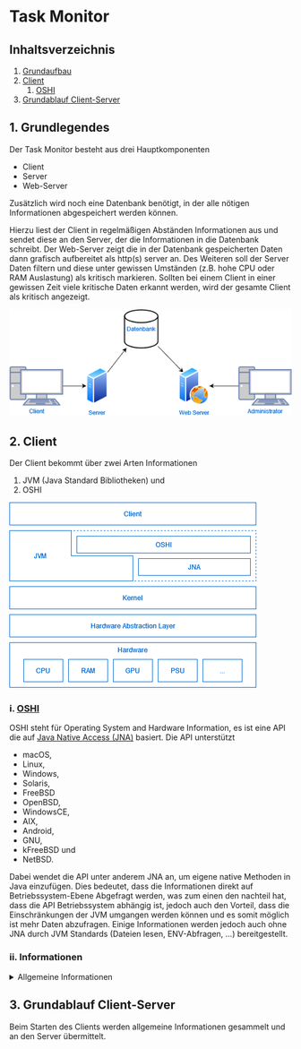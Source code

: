 # Task Monitor
## Inhaltsverzeichnis
1. [Grundaufbau](#basicstructure)
2. [Client](#client)
   1. [OSHI](#client_ohsi)
3. [Grundablauf Client-Server](#basicflow_client_server)

<a name="basicstructure"></a>
## 1. Grundlegendes 
Der Task Monitor besteht aus drei Hauptkomponenten
- Client
- Server
- Web-Server

Zusätzlich wird noch eine Datenbank benötigt, in der alle nötigen Informationen abgespeichert werden können.

Hierzu liest der Client in regelmäßigen Abständen Informationen aus und sendet diese an den Server,
der die Informationen in die Datenbank schreibt. Der Web-Server zeigt die in der Datenbank gespeicherten Daten dann
grafisch aufbereitet als http(s) server an. Des Weiteren soll der Server Daten filtern und diese unter gewissen Umständen 
(z.B. hohe CPU oder RAM Auslastung) als kritisch markieren. Sollten bei einem Client in einer gewissen Zeit
viele kritische Daten erkannt werden, wird der gesamte Client als kritisch angezeigt.

<img src="diagramms/images/01_architecture.png" alt="Grundlegende Architektur">

<a name="client"></a>
## 2. Client
Der Client bekommt über zwei Arten Informationen
1. JVM (Java Standard Bibliotheken) und
2. OSHI

<img src="diagramms/images/02_client_architecture.png" alt="Grundaufbau Abstraktion Client">

<a name="client_ohsi"></a>
### i. [OSHI](https://github.com/oshi/oshi)
OSHI steht für Operating System and Hardware Information, es ist eine API die auf [Java Native Access (JNA)](https://github.com/java-native-access/jna) basiert.
Die API unterstützt
- macOS,
- Linux,
- Windows,
- Solaris,
- FreeBSD
- OpenBSD,
- WindowsCE,
- AIX,
- Android,
- GNU,
- kFreeBSD und
- NetBSD.

Dabei wendet die API unter anderem JNA an, um eigene native Methoden in Java einzufügen.
Dies bedeutet, dass die Informationen direkt auf Betriebssystem-Ebene Abgefragt werden,
was zum einen den nachteil hat, dass die API Betriebssystem abhängig ist, jedoch auch den Vorteil,
dass die Einschränkungen der JVM umgangen werden können und es somit möglich ist mehr Daten abzufragen.
Einige Informationen werden jedoch auch ohne JNA durch JVM Standards (Dateien lesen, ENV-Abfragen, ...) bereitgestellt.

### ii. Informationen
<details>
  <summary>Allgemeine Informationen</summary>

Allgemeine Informationen sind Information, die sich wären des laufenden Betriebes nicht oder selten ändern.
Diese beinhalten:
- Hostname (DESKTOP-LRMLFB0)
- Mainboard
  - Hersteller (Gigabyte Technology Co., Ltd.)
  - Model (Z490 GAMING X)
  - Hardware UID (03000200-0400-0500-0006-000700080009)
- Firmware/BIOS
  - Name (F4)
  - Version (ALASKA - 1072009)
  - Hersteller (American Megatrends Inc.)
  - Veröffentlichungsdatum (2020-06-17)
- CPU (je CPU)
  - Kennung
    - Hersteller (GenuineIntel)
    - Name (Intel(R) Core(TM) i7-10700 CPU @ 2.90GHz)
    - Famille (6)
    - Model (165)
    - Stepping (5)
    - Prozessor Id (BFEBFBFF000A0655)
    - 64 Bit (true)
    - Mikroarchitektur (AMD)
  - Frequenz - evtl. unter Windows nicht verfügbar
  - Kerne (8)
  - Threads (16)
  - Cache (je Cache)
    - Level (L1)
    - Cache Size (512 000)
    - Line Size (1024)
- Primärspeicher
  - Kapazität (17096159232)
  - Page Anzahl (4096)
  - Swap Kapazität (12884901888)
  - Virtuelle Kapazität (29981061120)
  - Physisch (je Stick)
    - Steckplatz (BANK 1)
    - Kapazität (8589934592)
    - Frequenz (2133000000)
    - Hersteller (04CD)
    - Typ (DDR4)
- Sekundärspeicher (je Festplatte)
  - Name (\\.\PHYSICALDRIVE0)
  - Model (Samsung SSD 970 EVO Plus 250GB (Standardlaufwerke))
  - Kapazität (250056737280)
  - Partition (je Partition auf Festplatte)
    - Identifikation (Datenträgernr. 0, Partitionsnr. 1)
    - Typ (GPT: Standarddaten)
    - UUID (f0cacdc2-d5bc-442f-a934-59dd0e8fe8a3)
    - Kapazität (248831735808)
    - Einbindepunkt (C:\) - nur unter Windows
- GPU (je GPU)
  - Name (NVIDIA GeForce RTX 2060)
  - Hersteller (NVIDIA (0x10de))
  - VRam (4293918720)
- Netzwerkschnittstellen (je Schnittstelle inkl. lokale)
  - Name (eth0)
  - Index (7)
  - Anzeigename (Intel(R) Ethernet Connection (11) I219-V)
  - Schnittstellenalias (Ethernet)
  - Maximal Übertragungseinheit (1500)
  - Mac Adresse (18:c0:4d:63:c4:d7)
  - IPv4 Adressen (je Adresse)
    - Adresse (192.168.188.43)
    - Subnetmask (24)
  - IPv6 Adresse (je Adresse)
    - Adresse (fe80:0:0:0:2db9:607a:a651:18e0)
    - Prefix (64)
  - Geschwindigkeit (1000000000)
  - Unterschnittstellen (je Schnittstelle, vom Typ Netzwerkschnittstelle)
- Netzteile (je Netzteil)
  - Name (InternalBattery-0)
- Soundkarten
  - Name (NVIDIA Corporation NVIDIA High Definition Audio)
  - Codec (NVIDIA High Definition Audio)
- Betriebssystem
  - Familie (Windows)
  - Hersteller (Microsoft)
  - Version (10)
  - Codec (Home)
  - Buildnummer (19044) 
- Internet
  - DNS (103.86.96.100, je Eintrag)
  - IPv4 Standartgateway (192.168.188.1)
  - IPv6 Standartgateway (fe80:0:0:0:18eb:1eb6:79ed:d46e)
- Filesystem
  - Maximale Anzahl Datei Deskriptoren (16711680)
  - Dateispeicher (je Dateispeicher)
    - Name (Lokale Festplatte (E:))
    - Volumen (\\?\Volume{5ce94733-359b-4f6f-85d2-fde0986e55b6}\)
    - Lable (Entwicklung)
    - Mount (E:\)
    - Beschreibung (Fixed drive)
    - Typ (NTFS)
    - Kapazität (52428795904)
- Benutzer (je angemeldetem Benutzer) (möglich, Administrator rechte?)
  - Sprache
  - Währung
  - Tastaturlayout
</details>

<a name="basicflow_client_server"></a>
## 3. Grundablauf Client-Server

Beim Starten des Clients werden allgemeine Informationen gesammelt und an den Server übermittelt.

<!--
Die derzeitigen Daten beinhalten
- CPU
  - Auslastung einzelner Kerne
  - Cache Belegung
    - L1
    - L2
    - L3
  - Benutze Frequenz
- RAM
  - Belegt
  - Benutze Frequenz
- GPU
  - Belegter Speicher
  - Benutze Frequenz
- Sekundärspeicher (je Einheit)
  - Belegt
  - Leserate
  - Speicherrate
- Netzwerkkarten
  - Empfangsrate
  - Senderate
- Prozesse
  - ID
  - children?
  - parent?
  - Info
    - Command
    - Arguments
    - Startzeit
    - CPU Zeit
    - Benutzer
  - Alive
  - Memory
    - Used
    - Max
- Partitionen
  - Belegt

Änderungen an den Spezifikationen und die gesammelten Daten werden dann an den Server übertragen.

## Server
## Web-Server
-->